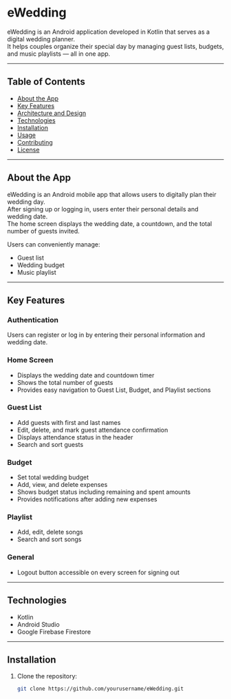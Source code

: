 # eWedding

eWedding is an Android application developed in Kotlin that serves as a digital wedding planner.  
It helps couples organize their special day by managing guest lists, budgets, and music playlists — all in one app.

---

## Table of Contents

- [About the App](#about-the-app)  
- [Key Features](#key-features)  
- [Architecture and Design](#architecture-and-design)  
- [Technologies](#technologies)  
- [Installation](#installation)  
- [Usage](#usage)  
- [Contributing](#contributing)  
- [License](#license)  

---

## About the App

eWedding is an Android mobile app that allows users to digitally plan their wedding day.  
After signing up or logging in, users enter their personal details and wedding date.  
The home screen displays the wedding date, a countdown, and the total number of guests invited.

Users can conveniently manage:

- Guest list  
- Wedding budget  
- Music playlist  

---

## Key Features

### Authentication  
Users can register or log in by entering their personal information and wedding date.

### Home Screen  
- Displays the wedding date and countdown timer  
- Shows the total number of guests  
- Provides easy navigation to Guest List, Budget, and Playlist sections  

### Guest List  
- Add guests with first and last names  
- Edit, delete, and mark guest attendance confirmation  
- Displays attendance status in the header  
- Search and sort guests

### Budget  
- Set total wedding budget  
- Add, view, and delete expenses  
- Shows budget status including remaining and spent amounts  
- Provides notifications after adding new expenses  

### Playlist  
- Add, edit, delete songs  
- Search and sort songs  

### General  
- Logout button accessible on every screen for signing out  

---

## Technologies

- Kotlin  
- Android Studio  
- Google Firebase Firestore  

---

## Installation

1. Clone the repository:  
   ```bash
   git clone https://github.com/yourusername/eWedding.git
